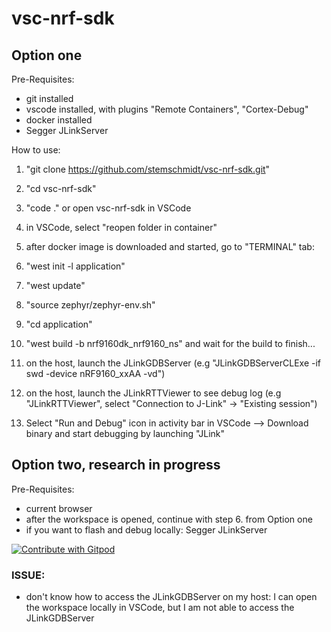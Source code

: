 # vsc-nrf-sdk

## Option one

Pre-Requisites:
- git installed
- vscode installed, with plugins "Remote Containers", "Cortex-Debug"
- docker installed
- Segger JLinkServer

How to use:
1. "git clone https://github.com/stemschmidt/vsc-nrf-sdk.git"
2. "cd vsc-nrf-sdk"
3. "code ." or open vsc-nrf-sdk in VSCode
4. in VSCode, select "reopen folder in container"
5. after docker image is downloaded and started, go to "TERMINAL" tab:
6. "west init -l application"
7. "west update"
8. "source zephyr/zephyr-env.sh"
9. "cd application"
10. "west build -b nrf9160dk_nrf9160_ns" and wait for the build to finish...

11. on the host, launch the JLinkGDBServer (e.g "JLinkGDBServerCLExe -if swd -device nRF9160_xxAA -vd")
12. on the host, launch the JLinkRTTViewer to see debug log (e.g "JLinkRTTViewer", select "Connection to J-Link" -> "Existing session")

13. Select "Run and Debug" icon in activity bar in VSCode --> Download binary and start debugging by launching "JLink" 

## Option two, research in progress

Pre-Requisites:
- current browser
- after the workspace is opened, continue with step 6. from Option one
- if you want to flash and debug locally: Segger JLinkServer

<a href="https://gitpod.io/#https://github.com/stemschmidt/vsc-nrf-sdk.git">
  <img
    src="https://img.shields.io/badge/Contribute%20with-Gitpod-908a85?logo=gitpod"
    alt="Contribute with Gitpod"
  />
</a>

### ISSUE:
- don't know how to access the JLinkGDBServer on my host: I can open the workspace locally in VSCode, but I am not able to access the JLinkGDBServer